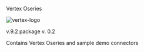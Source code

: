 Vertex Oseries

![vertex-logo](https://github.com/edmooneyvtx/vertexinc-oseries-rancherapp/blob/master/vtx-logo-rancherapp.png)

v.9.2 
package v. 0.2

Contains Vertex Oseries and sample demo connectors
